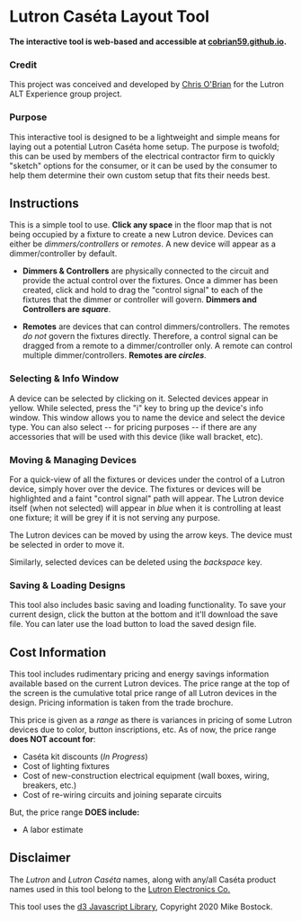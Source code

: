 # Lutron Caséta Layout Tool

**The interactive tool is web-based and accessible at [cobrian59.github.io](https://cobrian59.github.io).**

### Credit

This project was conceived and developed by [Chris O'Brian](mailto:cobrian59@gmail.com) for the Lutron ALT Experience group project.

### Purpose

This interactive tool is designed to be a lightweight and simple means for laying out a potential Lutron Caséta home setup. The purpose is twofold; this can be used by members of the electrical contractor firm to quickly "sketch" options for the consumer, or it can be used by the consumer to help them determine their own custom setup that fits their needs best.

## Instructions

This is a simple tool to use. **Click any space** in the floor map that is not being occupied by a fixture to create a new Lutron device. Devices can either be *dimmers/controllers* or *remotes*. A new device will appear as a dimmer/controller by default.

- **Dimmers & Controllers** are physically connected to the circuit and provide the actual control over the fixtures. Once a dimmer has been created, click and hold to drag the "control signal" to each of the fixtures that the dimmer or controller will govern. **Dimmers and Controllers are _square_**.

- **Remotes** are devices that can control dimmers/controllers. The remotes *do not* govern the fixtures directly. Therefore, a control signal can be dragged from a remote to a dimmer/controller only. A remote can control multiple dimmer/controllers. **Remotes are _circles_**.


### Selecting & Info Window

A device can be selected by clicking on it. Selected devices appear in yellow. While selected, press the "i" key to bring up the device's info window. This window allows you to name the device and select the device type. You can also select -- for pricing purposes -- if there are any accessories that will be used with this device (like wall bracket, etc).


### Moving & Managing Devices

For a quick-view of all the fixtures or devices under the control of a Lutron device, simply hover over the device. The fixtures or devices will be highlighted and a faint "control signal" path will appear. The Lutron device itself (when not selected) will appear in *blue* when it is controlling at least one fixture; it will be grey if it is not serving any purpose.

The Lutron devices can be moved by using the arrow keys. The device must be selected in order to move it.

Similarly, selected devices can be deleted using the *backspace* key.


### Saving & Loading Designs

This tool also includes basic saving and loading functionality. To save your current design, click the button at the bottom and it'll download the save file. You can later use the load button to load the saved design file.


## Cost Information

This tool includes rudimentary pricing and energy savings information available based on the current Lutron devices. The price range at the top of the screen is the cumulative total price range of all Lutron devices in the design. Pricing information is taken from the trade brochure.

This price is given as a _range_ as there is variances in pricing of some Lutron devices due to color, button inscriptions, etc. As of now, the price range **does NOT account for**:

- Caséta kit discounts (_In Progress_)
- Cost of lighting fixtures
- Cost of new-construction electrical equipment (wall boxes, wiring, breakers, etc.)
- Cost of re-wiring circuits and joining separate circuits

But, the price range **DOES include:**

- A labor estimate


<!-- ### Energy Savings (_in-progress_) -->

<!-- This tool also provides a _rough_ estimate for the possible amount of energy savings possible with the current design. This is based on the following information:

TBC -->


## Disclaimer

The _Lutron_ and _Lutron Caséta_ names, along with any/all Caséta product names used in this tool belong to the [Lutron Electronics Co.](https://www.lutron.com/en-US/pages/default.aspx)

This tool uses the [d3 Javascript Library](https://d3js.org), Copyright 2020 Mike Bostock.
